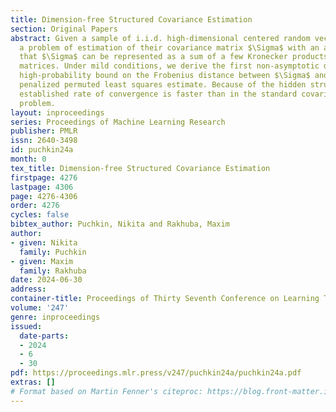 ```yaml
---
title: Dimension-free Structured Covariance Estimation
section: Original Papers
abstract: Given a sample of i.i.d. high-dimensional centered random vectors, we consider
  a problem of estimation of their covariance matrix $\Sigma$ with an additional assumption
  that $\Sigma$ can be represented as a sum of a few Kronecker products of smaller
  matrices. Under mild conditions, we derive the first non-asymptotic dimension-free
  high-probability bound on the Frobenius distance between $\Sigma$ and a widely used
  penalized permuted least squares estimate. Because of the hidden structure, the
  established rate of convergence is faster than in the standard covariance estimation
  problem.
layout: inproceedings
series: Proceedings of Machine Learning Research
publisher: PMLR
issn: 2640-3498
id: puchkin24a
month: 0
tex_title: Dimension-free Structured Covariance Estimation
firstpage: 4276
lastpage: 4306
page: 4276-4306
order: 4276
cycles: false
bibtex_author: Puchkin, Nikita and Rakhuba, Maxim
author:
- given: Nikita
  family: Puchkin
- given: Maxim
  family: Rakhuba
date: 2024-06-30
address:
container-title: Proceedings of Thirty Seventh Conference on Learning Theory
volume: '247'
genre: inproceedings
issued:
  date-parts:
  - 2024
  - 6
  - 30
pdf: https://proceedings.mlr.press/v247/puchkin24a/puchkin24a.pdf
extras: []
# Format based on Martin Fenner's citeproc: https://blog.front-matter.io/posts/citeproc-yaml-for-bibliographies/
---
```

